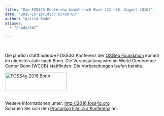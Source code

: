 ```yaml
---
title: "Die FOSS4G Konferenz kommt nach Bonn (22.-26. August 2016)"
date: "2015-10-10T14:37:03+00:00"
author: "Astrid Emde"
aliases:
  - "/node/267"

---
```


<p>&nbsp;</p>
<p>Die jährlich stattfindende FOSS4G Konferenz der <a href="https://www.osgeo.org/">OSGeo Foundation</a> kommt im nächsten Jahr nach Bonn. Die Veranstaltung wird im World Conference Center Bonn (WCCB) stattfinden. Die Vorbereitungen laufen bereits.</p>
<p><img alt="FOSS4g 2016 Bonn" src="/news/images/2015-10-10-foss4g-logo_07_small.png" style="width: 200px; height: 60px;" /></p>
<p><br />
	Weitere Informationen unter: <a href="http://2016.foss4g.org">http://2016.foss4g.org</a><br />
	Schauen Sie sich den <a href="http://2016.foss4g.org/index.php/promotion-video.html">Promotion Film zur Konferenz</a> an.<br />
	&nbsp;</p>
